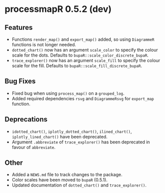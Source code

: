 
# processmapR 0.5.2 (dev)

## Features
* Functions `render_map()` and `export_map()` added, so using `DiagrammeR` functions is not longer needed.
* `dotted_chart()` now has an argument `scale_color` to specify the colour scale for the dots.
Defaults to `bupaR::scale_color_discrete_bupaR`.
* `trace_explorer()` now has an argument `scale_fill` to specify the colour scale for the fill.
Defaults to `bupaR::scale_fill_discrete_bupaR`.

## Bug Fixes
* Fixed bug when using `process_map()` on a `grouped_log`.
* Added required dependencies `rsvg` and `DiagrammeRsvg` for `export_map` function.

## Deprecations
* `idotted_chart()`, `iplotly_dotted_chart()`, `ilined_chart()`, `iplotly_lined_chart()` have been deprecated.
* Argument `.abbreviate` of `trace_explorer()` has been deprecated in favour of `abbreviate`.

## Other
* Added a `NEWS.md` file to track changes to the package.
* Color scales have been moved to `bupaR` (0.5.1).
* Updated documentation of `dotted_chart()` and `trace_explorer()`.
